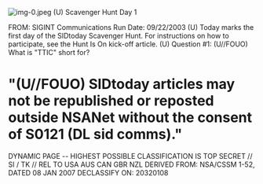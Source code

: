 ![img-0.jpeg](img-0.jpeg)
(U) Scavenger Hunt Day 1

FROM:
SIGINT Communications
Run Date: 09/22/2003
(U) Today marks the first day of the SIDtoday Scavenger Hunt. For instructions on how to participate, see the Hunt Is On kick-off article.
(U) Question \#1:
(U//FOUO) What is "TTIC" short for?

# "(U//FOUO) SIDtoday articles may not be republished or reposted outside NSANet without the consent of S0121 (DL sid comms)." 

DYNAMIC PAGE -- HIGHEST POSSIBLE CLASSIFICATION IS TOP SECRET // SI / TK // REL TO USA AUS CAN GBR NZL DERIVED FROM: NSA/CSSM 1-52, DATED 08 JAN 2007 DECLASSIFY ON: 20320108
